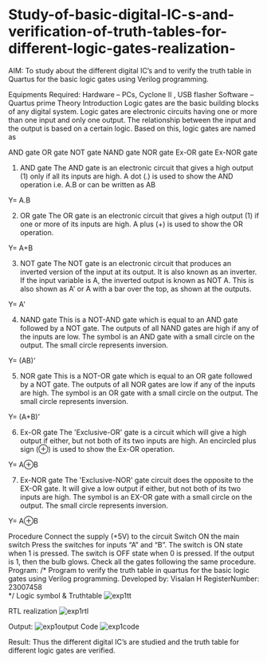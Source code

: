 # Study-of-basic-digital-IC-s-and-verification-of-truth-tables-for-different-logic-gates-realization-
 AIM:
To study about the different digital IC’s and to verify the truth table in Quartus for the basic logic gates using Verilog programming.

Equipments Required:
Hardware – PCs, Cyclone II , USB flasher
Software – Quartus prime
Theory
Introduction
Logic gates are the basic building blocks of any digital system. Logic gates are electronic circuits having one or more than one input and only one output. The relationship between the input and the output is based on a certain logic. Based on this, logic gates are named as

AND gate
OR gate
NOT gate
NAND gate
NOR gate
Ex-OR gate
Ex-NOR gate
1) AND gate
The AND gate is an electronic circuit that gives a high output (1) only if all its inputs are high. A dot (.) is used to show the AND operation i.e. A.B or can be written as AB

Y= A.B

2) OR gate
The OR gate is an electronic circuit that gives a high output (1) if one or more of its inputs are high. A plus (+) is used to show the OR operation.

Y= A+B

3) NOT gate
The NOT gate is an electronic circuit that produces an inverted version of the input at its output. It is also known as an inverter. If the input variable is A, the inverted output is known as NOT A. This is also shown as A' or A with a bar over the top, as shown at the outputs.

Y= A'

4) NAND gate
This is a NOT-AND gate which is equal to an AND gate followed by a NOT gate. The outputs of all NAND gates are high if any of the inputs are low. The symbol is an AND gate with a small circle on the output. The small circle represents inversion.

Y= (AB)’

5) NOR gate
This is a NOT-OR gate which is equal to an OR gate followed by a NOT gate. The outputs of all NOR gates are low if any of the inputs are high. The symbol is an OR gate with a small circle on the output. The small circle represents inversion.

Y= (A+B)’

6) Ex-OR gate
The 'Exclusive-OR' gate is a circuit which will give a high output if either, but not both of its two inputs are high. An encircled plus sign (⊕) is used to show the Ex-OR operation.

Y= A⊕B

7) Ex-NOR gate
The 'Exclusive-NOR' gate circuit does the opposite to the EX-OR gate. It will give a low output if either, but not both of its two inputs are high. The symbol is an EX-OR gate with a small circle on the output. The small circle represents inversion.

Y= A⊕B

Procedure
Connect the supply (+5V) to the circuit
Switch ON the main switch
Press the switches for inputs “A” and “B”. The switch is ON state when 1 is pressed. The switch is OFF state when 0 is pressed.
If the output is 1, then the bulb glows.
Check all the gates following the same procedure.
Program:
/*
Program to verify the truth table in quartus for the basic logic gates using Verilog programming.
Developed by: Visalan H
RegisterNumber: 23007458  
*/
Logic symbol & Truthtable
![exp1tt](https://github.com/Visalan-H/Study-of-basic-digital-IC-s-and-verification-of-truth-tables-for-different-logic-gates-realization-/assets/152077751/6e1b3a60-9bea-4c2a-babb-d39f30b8ae3a)

RTL realization
![exp1rtl](https://github.com/Visalan-H/Study-of-basic-digital-IC-s-and-verification-of-truth-tables-for-different-logic-gates-realization-/assets/152077751/09bcaf22-7b98-4840-b392-47d1ee521560)

Output:
![exp1output](https://github.com/Visalan-H/Study-of-basic-digital-IC-s-and-verification-of-truth-tables-for-different-logic-gates-realization-/assets/152077751/170b97a8-79a6-4a5f-b638-43d10f003472)
Code 
![exp1code](https://github.com/Visalan-H/Study-of-basic-digital-IC-s-and-verification-of-truth-tables-for-different-logic-gates-realization-/assets/152077751/dcdb77d1-de2c-47fd-a0cd-318c9417a1d2)


Result:
Thus the different digital IC’s are studied and the truth table for different logic gates are verified.
